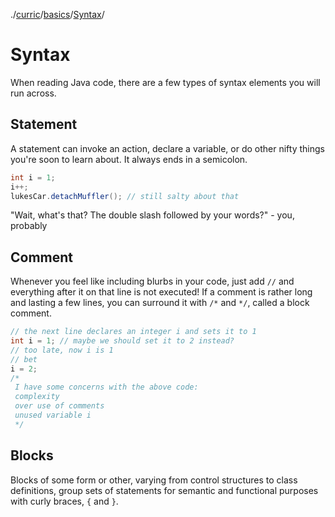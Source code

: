 ./[curric](/curric)/[basics](/curric/basics)/[Syntax](/curric/basics/syntax)/
# Syntax
When reading Java code, there are a few types of syntax elements you will run across. 

## Statement

A statement can invoke an action, declare a variable, or do other nifty things you're soon to learn about. It always ends in a semicolon. 
```java
int i = 1;
i++;
lukesCar.detachMuffler(); // still salty about that
```
"Wait, what's that? The double slash followed by your words?"
\- you, probably
## Comment
Whenever you feel like including blurbs in your code, just add `//` and everything after it on that line is not executed!
If a comment is rather long and lasting a few lines, you can surround it with `/*` and `*/`, called a block comment.
```java
// the next line declares an integer i and sets it to 1
int i = 1; // maybe we should set it to 2 instead? 
// too late, now i is 1
// bet
i = 2;
/*
 I have some concerns with the above code:
 complexity
 over use of comments
 unused variable i
 */
```
## Blocks
Blocks of some form or other, varying from control structures to class definitions, group sets of statements for semantic and functional purposes with curly braces, `{` and `}`.
